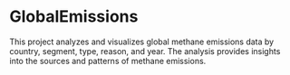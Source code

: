 # GlobalEmissions
This project analyzes and visualizes global methane emissions data by country, segment, type, reason, and year. The analysis provides insights into the sources and patterns of methane emissions.
